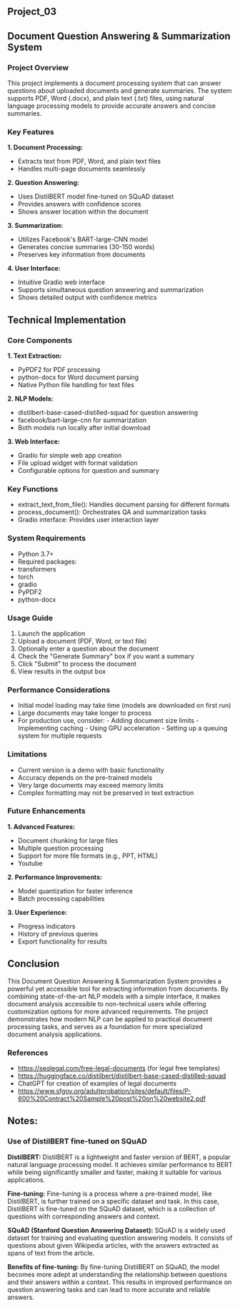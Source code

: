 ## Project_03

## Document Question Answering & Summarization System

### Project Overview
This project implements a document processing system that can answer questions about uploaded documents and generate summaries. The system supports PDF, Word (.docx), and plain text (.txt) files, using natural language processing models to provide accurate answers and concise summaries.

### Key Features
**1. Document Processing:**
- Extracts text from PDF, Word, and plain text files
- Handles multi-page documents seamlessly

**2. Question Answering:**
- Uses DistilBERT model fine-tuned on SQuAD dataset
- Provides answers with confidence scores
- Shows answer location within the document

**3. Summarization:**
- Utilizes Facebook's BART-large-CNN model
- Generates concise summaries (30-150 words)
- Preserves key information from documents

**4. User Interface:**
- Intuitive Gradio web interface
- Supports simultaneous question answering and summarization
- Shows detailed output with confidence metrics

## Technical Implementation

### Core Components
**1. Text Extraction:**
- PyPDF2 for PDF processing
- python-docx for Word document parsing
- Native Python file handling for text files

**2. NLP Models:**
- distilbert-base-cased-distilled-squad for question answering
- facebook/bart-large-cnn for summarization
- Both models run locally after initial download

**3. Web Interface:**
- Gradio for simple web app creation
- File upload widget with format validation
- Configurable options for question and summary

### Key Functions
- extract_text_from_file(): Handles document parsing for different formats
- process_document(): Orchestrates QA and summarization tasks
- Gradio interface: Provides user interaction layer

### System Requirements
- Python 3.7+
- Required packages:
- transformers
- torch
- gradio
- PyPDF2
- python-docx

### Usage Guide
1.	Launch the application
2.	Upload a document (PDF, Word, or text file)
3.	Optionally enter a question about the document
4.	Check the "Generate Summary" box if you want a summary
5.	Click "Submit" to process the document
6.	View results in the output box

### Performance Considerations
- Initial model loading may take time (models are downloaded on first run)
- Large documents may take longer to process
- For production use, consider:
        - Adding document size limits
        - Implementing caching
        - Using GPU acceleration
        - Setting up a queuing system for multiple requests

### Limitations
- Current version is a demo with basic functionality
- Accuracy depends on the pre-trained models
- Very large documents may exceed memory limits
- Complex formatting may not be preserved in text extraction

### Future Enhancements
**1. Advanced Features:**
- Document chunking for large files
- Multiple question processing
- Support for more file formats (e.g., PPT, HTML)
- Youtube

**2. Performance Improvements:**
- Model quantization for faster inference
- Batch processing capabilities

**3. User Experience:**
- Progress indicators
- History of previous queries
- Export functionality for results

## Conclusion
This Document Question Answering & Summarization System provides a powerful yet accessible tool for extracting information from documents. By combining state-of-the-art NLP models with a simple interface, it makes document analysis accessible to non-technical users while offering customization options for more advanced requirements.
The project demonstrates how modern NLP can be applied to practical document processing tasks, and serves as a foundation for more specialized document analysis applications.

### References
- https://seqlegal.com/free-legal-documents (for legal free templates)
- https://huggingface.co/distilbert/distilbert-base-cased-distilled-squad
- ChatGPT for creation of examples of legal documents
- https://www.sfgov.org/adultprobation/sites/default/files/P-600%20Contract%20Sample%20post%20on%20website2.pdf




## Notes:
### Use of DistilBERT fine-tuned on SQuAD

**DistilBERT:** 
    DistilBERT is a lightweight and faster version of BERT, a popular natural language processing model. It achieves similar performance to BERT while being significantly smaller and faster, making it suitable for various applications.

**Fine-tuning:** 
    Fine-tuning is a process where a pre-trained model, like DistilBERT, is further trained on a specific dataset and task. In this case, DistilBERT is fine-tuned on the SQuAD dataset, which is a collection of questions with corresponding answers and context. 

**SQuAD (Stanford Question Answering Dataset):** 
    SQuAD is a widely used dataset for training and evaluating question answering models. It consists of questions about given Wikipedia articles, with the answers extracted as spans of text from the article.

**Benefits of fine-tuning:** 
    By fine-tuning DistilBERT on SQuAD, the model becomes more adept at understanding the relationship between questions and their answers within a context. This results in improved performance on question answering tasks and can lead to more accurate and reliable answers. 
